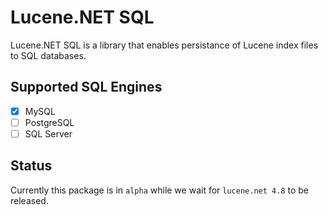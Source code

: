 # Lucene.NET SQL

Lucene.NET SQL is a library that enables persistance of Lucene index files to SQL databases.

## Supported SQL Engines

* [x] MySQL
* [ ] PostgreSQL
* [ ] SQL Server

## Status

Currently this package is in `alpha` while we wait for `lucene.net 4.8` to be released.
